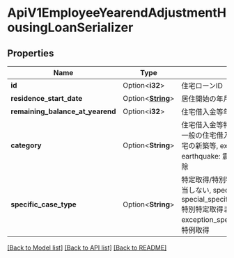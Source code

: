 # ApiV1EmployeeYearendAdjustmentHousingLoanSerializer

## Properties

Name | Type | Description | Notes
------------ | ------------- | ------------- | -------------
**id** | Option<**i32**> | 住宅ローンID | [optional]
**residence_start_date** | Option<[**String**](string.md)> | 居住開始の年月日 | [optional]
**remaining_balance_at_yearend** | Option<**i32**> | 住宅借入金等年末残高 | [optional]
**category** | Option<**String**> | 住宅借入金等特別控除区分 general: 住: 一般の住宅借入金等, qualified: 認: 認定住宅の新築等, extension: 増: 特定増改築等, earthquake: 震: 震災特例法による特別控除 | [optional]
**specific_case_type** | Option<**String**> | 特定取得/特別特定取得 not_qualified: 該当しない, specified: 特定取得, special_specified_or_special_exception: 特別特定取得または特別特例取得, exception_special_exception: 特例特別特例取得 | [optional]

[[Back to Model list]](../README.md#documentation-for-models) [[Back to API list]](../README.md#documentation-for-api-endpoints) [[Back to README]](../README.md)


